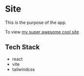# Site

This is the purpose of the app. 

To view [my super awesome cool site](https://codeshock.dev)

## Tech Stack

- react
- vite
- tailwindcss



